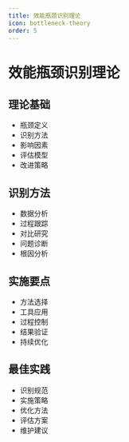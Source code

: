 ```yaml
---
title: 效能瓶颈识别理论
icon: bottleneck-theory
order: 5
---
```


# 效能瓶颈识别理论

## 理论基础
- 瓶颈定义
- 识别方法
- 影响因素
- 评估模型
- 改进策略

## 识别方法
- 数据分析
- 过程跟踪
- 对比研究
- 问题诊断
- 根因分析

## 实施要点
- 方法选择
- 工具应用
- 过程控制
- 结果验证
- 持续优化

## 最佳实践
- 识别规范
- 实施策略
- 优化方法
- 评估方案
- 维护建议
